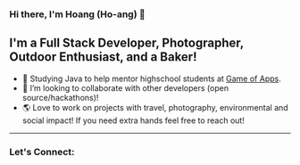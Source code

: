 ### Hi there, I'm Hoang (Ho-ang) 👋

## I'm a Full Stack Developer, Photographer, Outdoor Enthusiast, and a Baker!
- 📖 Studying Java to help mentor highschool students at [Game of Apps](http://gameofapps.org/).
- 👯 I’m looking to collaborate with other developers (open source/hackathons)!
- 🌎 Love to work on projects with travel, photography, environmental and social impact! If you need extra hands feel free to reach out!

---

### Let's Connect:

[instagram]: https://www.instagram.com/hohohoang/
[linkedin]: https://www.linkedin.com/in/hoangdinh90/
